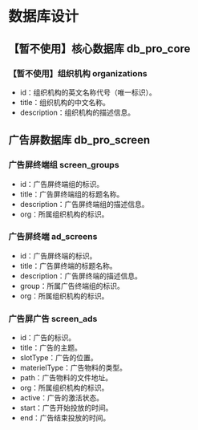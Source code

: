 # 数据库设计 #

## 【暂不使用】核心数据库 db_pro_core ##

### 【暂不使用】组织机构 organizations ###

- id：组织机构的英文名称代号（唯一标识）。
- title：组织机构的中文名称。
- description：组织机构的描述信息。

## 广告屏数据库 db_pro_screen ##

### 广告屏终端组 screen_groups ###

- id：广告屏终端组的标识。
- title：广告屏终端组的标题名称。
- description：广告屏终端组的描述信息。
- org：所属组织机构的标识。

### 广告屏终端 ad_screens ###

- id：广告屏终端的标识。
- title：广告屏终端的标题名称。
- description：广告屏终端的描述信息。
- group：所属广告终端组的标识。
- org：所属组织机构的标识。

### 广告屏广告 screen_ads ###


- id：广告的标识。
- title：广告的主题。
- slotType：广告的位置。
- materielType：广告物料的类型。
- path：广告物料的文件地址。
- org：所属组织机构的标识。
- active：广告的激活状态。
- start：广告开始投放的时间。
- end：广告结束投放的时间。
